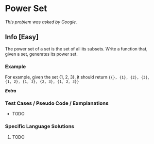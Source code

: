 # Power Set

_This problem was asked by Google._

## Info [Easy]

The power set of a set is the set of all its subsets. Write a function that, given a set, generates its power set.

### Example

For example, given the set {1, 2, 3}, it should return `{{}, {1}, {2}, {3}, {1, 2}, {1, 3}, {2, 3}, {1, 2, 3}}`

**_Extra_**

### Test Cases / Pseudo Code / Exmplanations

- TODO

### Specific Language Solutions

1. TODO
